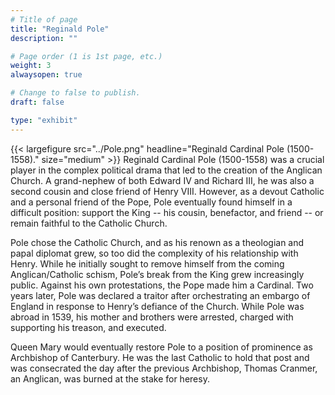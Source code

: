```yaml
---
# Title of page
title: "Reginald Pole"
description: ""

# Page order (1 is 1st page, etc.)
weight: 3
alwaysopen: true

# Change to false to publish.
draft: false

type: "exhibit"
---
```


{{< largefigure src="../Pole.png" headline="Reginald Cardinal Pole (1500-1558)." size="medium" >}}
Reginald Cardinal Pole (1500-1558) was a crucial player in the complex political drama that led to the creation of the Anglican Church. A grand-nephew of both Edward IV and Richard III, he was also a second cousin and close friend of Henry VIII. However, as a devout Catholic and a personal friend of the Pope, Pole eventually found himself in a difficult position: support the King -- his cousin, benefactor, and friend -- or remain faithful to the Catholic Church. 


Pole chose the Catholic Church, and as his renown as a theologian and papal diplomat grew, so too did the complexity of his relationship with Henry. While he initially sought to remove himself from the coming Anglican/Catholic schism, Pole’s break from the King grew increasingly public. Against his own protestations, the Pope made him a Cardinal. Two years later, Pole was declared a traitor after orchestrating an embargo of England in response to Henry’s defiance of the Church. While Pole was abroad in 1539, his mother and brothers were arrested, charged with supporting his treason, and executed.


Queen Mary would eventually restore Pole to a position of prominence as Archbishop of Canterbury. He was the last Catholic to hold that post and was consecrated the day after the previous Archbishop, Thomas Cranmer, an Anglican, was burned at the stake for heresy.
